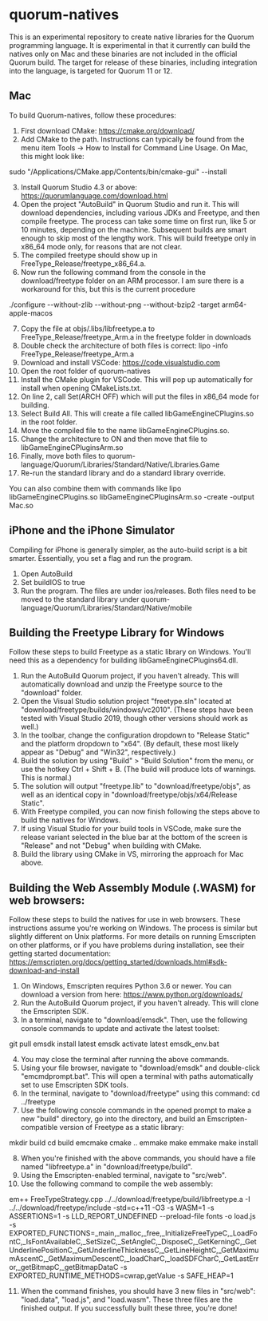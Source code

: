 # quorum-natives

This is an experimental repository to create native libraries for the Quorum programming language. It is experimental in that it currently can build the natives only on Mac and these binaries are not included in the official Quorum build. The target for release of these binaries, including integration into the language, is targeted for Quorum 11 or 12.

## Mac
To build Quorum-natives, follow these procedures:

1. First download CMake: https://cmake.org/download/
2. Add CMake to the path. Instructions can typically be found from the menu item Tools -> How to Install for Command Line Usage. On Mac, this might look like:

sudo "/Applications/CMake.app/Contents/bin/cmake-gui" --install

3.	Install Quorum Studio 4.3 or above: https://quorumlanguage.com/download.html
4.	Open the project "AutoBuild" in Quorum Studio and run it. This will download dependencies, including various JDKs and Freetype, and then compile freetype. The process can take some time on first run, like 5 or 10 minutes, depending on the machine. Subsequent builds are smart enough to skip most of the lengthy work. This will build freetype only in x86_64 mode only, for reasons that are not clear. 
5.	The compiled freetype should show up in FreeType_Release/freetype_x86_64.a. 
6.	Now run the following command from the console in the download/freetype folder on an ARM processor. I am sure there is a workaround for this, but this is the current procedure

./configure --without-zlib --without-png --without-bzip2 -target arm64-apple-macos

7.	Copy the file at objs/.libs/libfreetype.a to FreeType_Release/freetype_Arm.a in the freetype folder in downloads
8.	Double check the architecture of both files is correct:
lipo -info FreeType_Release/freetype_Arm.a
9.	Download and install VSCode: https://code.visualstudio.com
10.	Open the root folder of quorum-natives
11.	Install the CMake plugin for VSCode. This will pop up automatically for install when opening CMakeLists.txt.
12.	On line 2, call Set(ARCH OFF) which will put the files in x86_64 mode for building.
13.	Select Build All. This will create a file called libGameEngineCPlugins.so in the root folder.
14.	Move the compiled file to the name libGameEngineCPlugins.so.
15.	Change the architecture to ON and then move that file to libGameEngineCPluginsArm.so
16.	Finally, move both files to quorum-language/Quorum/Libraries/Standard/Native/Libraries.Game
17.	Re-run the standard library and do a standard library override.

You can also combine them with commands like lipo libGameEngineCPlugins.so libGameEngineCPluginsArm.so -create -output Mac.so

## iPhone and the iPhone Simulator
Compiling for iPhone is generally simpler, as the auto-build script is a bit smarter. Essentially, you set a flag and run the program. 

1.	Open AutoBuild
2.	Set buildIOS to true
3.	Run the program. The files are under ios/releases. Both files need to be moved to the standard library under quorum-language/Quorum/Libraries/Standard/Native/mobile


## Building the Freetype Library for Windows
Follow these steps to build Freetype as a static library on Windows. You'll need this as a dependency for building libGameEngineCPlugins64.dll.
1. Run the AutoBuild Quorum project, if you haven't already. This will automatically download and unzip the Freetype source to the "download" folder.
2. Open the Visual Studio solution project "freetype.sln" located at "download/freetype/builds/windows/vc2010". (These steps have been tested with Visual Studio 2019, though other versions should work as well.)
3. In the toolbar, change the configuration dropdown to "Release Static" and the platform dropdown to "x64". (By default, these most likely appear as "Debug" and "Win32", respectively.)
4. Build the solution by using "Build" > "Build Solution" from the menu, or use the hotkey Ctrl + Shift + B. (The build will produce lots of warnings. This is normal.)
5. The solution will output "freetype.lib" to "download/freetype/objs", as well as an identical copy in "download/freetype/objs/x64/Release Static".
6. With Freetype compiled, you can now finish following the steps above to build the natives for Windows. 
7. If using Visual Studio for your build tools in VSCode, make sure the release variant selected in the blue bar at the bottom of the screen is "Release" and not "Debug" when building with CMake.
8. Build the library using CMake in VS, mirroring the approach for Mac above.


## Building the Web Assembly Module (.WASM) for web browsers:
Follow these steps to build the natives for use in web browsers. 
These instructions assume you're working on Windows. The process is similar but slightly different on Unix platforms.
For more details on running Emscripten on other platforms, or if you have problems during installation, see their getting started documentation: https://emscripten.org/docs/getting_started/downloads.html#sdk-download-and-install
1. On Windows, Emscripten requires Python 3.6 or newer. You can download a version from here: https://www.python.org/downloads/
2. Run the AutoBuild Quorum project, if you haven't already. This will clone the Emscripten SDK.
3. In a terminal, navigate to "download/emsdk". Then, use the following console commands to update and activate the latest toolset:

git pull
emsdk install latest
emsdk activate latest
emsdk_env.bat

4. You may close the terminal after running the above commands.
5. Using your file browser, navigate to "download/emsdk" and double-click "emcmdprompt.bat". This will open a terminal with paths automatically set to use Emscripten SDK tools.
6. In the terminal, navigate to "download/freetype" using this command: cd ../freetype
7. Use the following console commands in the opened prompt to make a new "build" directory, go into the directory, and build an Emscripten-compatible version of Freetype as a static library:

mkdir build
cd build
emcmake cmake ..
emmake make
emmake make install

8. When you're finished with the above commands, you should have a file named "libfreetype.a" in "download/freetype/build".
9. Using the Emscripten-enabled terminal, navigate to "src/web".
10. Use the following command to compile the web assembly:

em++ FreeTypeStrategy.cpp ../../download/freetype/build/libfreetype.a -I ../../download/freetype/include -std=c++11 -O3 -s WASM=1 -s ASSERTIONS=1 -s LLD_REPORT_UNDEFINED --preload-file fonts -o load.js -s EXPORTED_FUNCTIONS=_main,_malloc,_free,_InitializeFreeTypeC,_LoadFontC,_IsFontAvailableC,_SetSizeC,_SetAngleC,_DisposeC,_GetKerningC,_GetUnderlinePositionC,_GetUnderlineThicknessC,_GetLineHeightC,_GetMaximumAscentC,_GetMaximumDescentC,_loadCharC,_loadSDFCharC,_GetLastError,_getBitmapC,_getBitmapDataC -s EXPORTED_RUNTIME_METHODS=cwrap,getValue -s SAFE_HEAP=1

11. When the command finishes, you should have 3 new files in "src/web": "load.data", "load.js", and "load.wasm". These three files are the finished output. If you successfully built these three, you're done!

